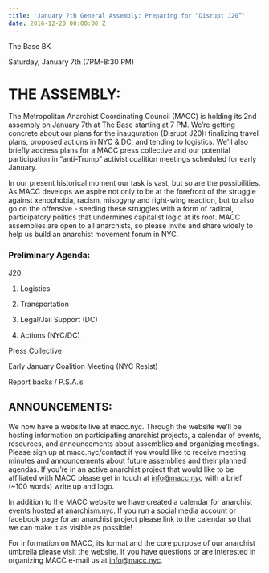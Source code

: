 ```yaml
---
title: 'January 7th General Assembly: Preparing for “Disrupt J20”'
date: 2016-12-20 00:00:00 Z
---
```


The Base BK

Saturday, January 7th (7PM-8:30 PM)

# THE ASSEMBLY:

The Metropolitan Anarchist Coordinating Council (MACC) is holding its 2nd assembly on January 7th at The Base starting at 7 PM.  We’re getting concrete about our plans for the inauguration (Disrupt J20): finalizing travel plans, proposed actions in NYC & DC, and tending to logistics.  We'll also briefly address plans for a MACC press collective and our potential participation in “anti-Trump” activist coalition meetings scheduled for early January.

In our present historical moment our task is vast, but so are the possibilities.  As MACC develops we aspire not only to be at the forefront of the struggle against xenophobia, racism, misogyny and right-wing reaction, but to also go on the offensive - seeding these struggles with a form of radical, participatory politics that undermines capitalist logic at its root.
MACC assemblies are open to all anarchists, so please invite and share widely to help us build an anarchist movement forum in NYC.

### Preliminary Agenda:

J20

1. Logistics

2. Transportation

3. Legal/Jail Support (DC)

4. Actions (NYC/DC)

Press Collective

Early January Coalition Meeting (NYC Resist)

Report backs / P.S.A.’s

## ANNOUNCEMENTS:

We now have a website live at macc.nyc.  Through the website we’ll be hosting information on participating anarchist projects, a calendar of events, resources, and announcements about assemblies and organizing meetings.  Please sign up at macc.nyc/contact if you would like to receive meeting minutes and announcements about future assemblies and their planned agendas.  If you’re in an active anarchist project that would like to be affiliated with MACC please get in touch at info@macc.nyc with a brief (~100 words) write up and logo.

In addition to the MACC website we have created a calendar for anarchist events hosted at anarchism.nyc.  If you run a social media account or facebook page for an anarchist project please link to the calendar so that we can make it as visible as possible!

For information on MACC, its format and the core purpose of our anarchist umbrella please visit the website.  If you have questions or are interested in organizing MACC e-mail us at info@macc.nyc.

